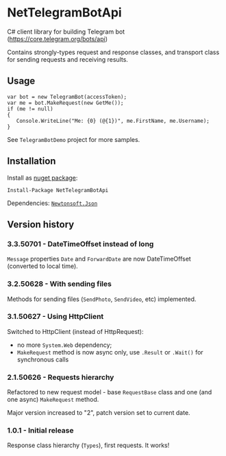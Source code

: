 # NetTelegramBotApi
C# client library for building Telegram bot (https://core.telegram.org/bots/api)

Contains strongly-types request and response classes, and transport class for sending requests and receiving results.

## Usage

    var bot = new TelegramBot(accessToken);
    var me = bot.MakeRequest(new GetMe());
    if (me != null)
    {
       Console.WriteLine("Me: {0} (@{1})", me.FirstName, me.Username);
    }

See `TelegramBotDemo` project for more samples.

## Installation

Install as [nuget package](https://www.nuget.org/packages/NetTelegramBotApi):

    Install-Package NetTelegramBotApi

Dependencies: [`Newtonsoft.Json`](https://www.nuget.org/packages/Newtonsoft.Json/)

## Version history

### 3.3.50701 - DateTimeOffset instead of long

`Message` properties `Date` and `ForwardDate` are now DateTimeOffset (converted to local time).

### 3.2.50628 - With sending files

Methods for sending files (`SendPhoto`, `SendVideo`, etc) implemented.

### 3.1.50627 - Using HttpClient

Switched to HttpClient (instead of HttpRequest):

* no more `System.Web` dependency;
* `MakeRequest` method is now async only, use `.Result` or `.Wait()` for synchronous calls

### 2.1.50626 - Requests hierarchy

Refactored to new request model - base `RequestBase` class and one (and one async) `MakeRequest` method.

Major version increased to "2", patch version set to current date.

### 1.0.1 - Initial release

Response class hierarchy (`Types`), first requests. It works!
